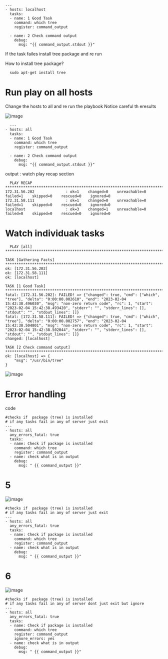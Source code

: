 ```
---
- hosts: localhost
  tasks:
  - name: 1 Good Task
    command: which tree
    register: command_output

  - name: 2 Check command output
    debug:
      msg: "{{ command_output.stdout }}"
  ```
  If the task failes install tree package and re run 
  
  How to install tree package?
```
  sudo apt-get install tree
```
  
# Run play on all hosts 
  Change the hosts to all and re run the playbook 
  Notice careful th eresults 
  
 ![image](https://user-images.githubusercontent.com/78414554/216779169-52dc6ee3-a2aa-4b11-bb4a-85aa599a8296.png)

```  
  ---
- hosts: all
  tasks:
  - name: 1 Good Task
    command: which tree
    register: command_output

  - name: 2 Check command output
    debug:
      msg: "{{ command_output.stdout }}"
```
  output : watch play recap section 
```
  PLAY RECAP *************************************************************************************************************
172.31.56.202              : ok=1    changed=0    unreachable=0    failed=1    skipped=0    rescued=0    ignored=0   
172.31.58.111              : ok=1    changed=0    unreachable=0    failed=1    skipped=0    rescued=0    ignored=0   
localhost                  : ok=3    changed=1    unreachable=0    failed=0    skipped=0    rescued=0    ignored=0   

```
  
# Watch individuak tasks
```
  PLAY [all] *************************************************************************************************************

TASK [Gathering Facts] *************************************************************************************************
ok: [172.31.56.202]
ok: [172.31.58.111]
ok: [localhost]

TASK [1 Good Task] *****************************************************************************************************
fatal: [172.31.56.202]: FAILED! => {"changed": true, "cmd": ["which", "tree"], "delta": "0:00:00.002610", "end": "2023-02-04 15:42:38.496030", "msg": "non-zero return code", "rc": 1, "start": "2023-02-04 15:42:38.493420", "stderr": "", "stderr_lines": [], "stdout": "", "stdout_lines": []}
fatal: [172.31.58.111]: FAILED! => {"changed": true, "cmd": ["which", "tree"], "delta": "0:00:00.002757", "end": "2023-02-04 15:42:38.504801", "msg": "non-zero return code", "rc": 1, "start": "2023-02-04 15:42:38.502044", "stderr": "", "stderr_lines": [], "stdout": "", "stdout_lines": []}
changed: [localhost]

TASK [2 Check command output] ******************************************************************************************
ok: [localhost] => {
    "msg": "/usr/bin/tree"
}
```

![image](https://user-images.githubusercontent.com/78414554/216778275-37a15cc2-12b7-43a7-9450-4ed688d1e084.png)

# Error handling 
code 
```
#checks if  package (tree) is installed 
# if any tasks fail in any of server just exit 
---
- hosts: all 
  any_errors_fatal: true 
  tasks: 
  - name: Check if package is installed 
    command: which tree
    register: command_output
  - name: check what is in output 
    debug: 
      msg: " {{ command_output }}"

```

# 5
![image](https://user-images.githubusercontent.com/78414554/216779451-56ea278b-cc66-4924-a5cf-ea3639014e83.png)

```
#checks if  package (tree) is installed 
# if any tasks fail in any of server just exit 
---
- hosts: all 
  any_errors_fatal: true 
  tasks: 
  - name: Check if package is installed 
    command: which tree
    register: command_output
  - name: check what is in output 
    debug: 
      msg: " {{ command_output }}"
```

# 6 
![image](https://user-images.githubusercontent.com/78414554/216779467-4b865118-aaa4-46ca-bbef-36a075170381.png)

```
#checks if  package (tree) is installed 
# if any tasks fail in any of server dont just exit but ignore 
---
- hosts: all 
  any_errors_fatal: true 
  tasks: 
  - name: Check if package is installed 
    command: which tree
    register: command_output
    ignore_errors: yes
  - name: check what is in output 
    debug: 
      msg: " {{ command_output }}"
```

